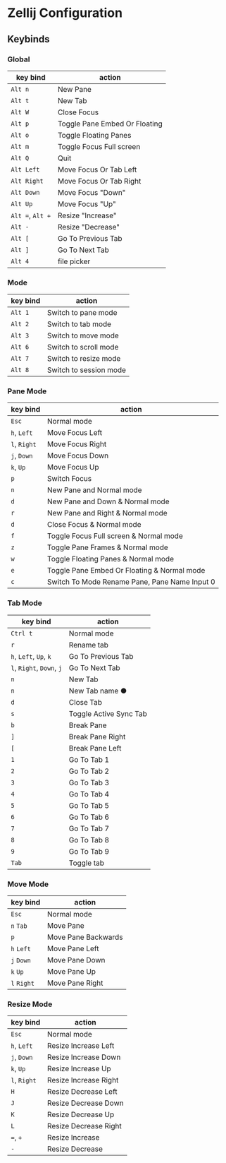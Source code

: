 # Zellij Configuration

## Keybinds

### Global

| key bind         | action                        |
| ---------------- | ----------------------------- |
| `Alt n`          | New Pane                      |
| `Alt t`          | New Tab                       |
| `Alt W`          | Close Focus                   |
| `Alt p`          | Toggle Pane Embed Or Floating |
| `Alt o`          | Toggle Floating Panes         |
| `Alt m`          | Toggle Focus Full screen      |
| `Alt Q`          | Quit                          |
| `Alt Left`       | Move Focus Or Tab Left        |
| `Alt Right`      | Move Focus Or Tab Right       |
| `Alt Down`       | Move Focus "Down"             |
| `Alt Up`         | Move Focus "Up"               |
| `Alt =`, `Alt +` | Resize "Increase"             |
| `Alt -`          | Resize "Decrease"             |
| `Alt [`          | Go To Previous Tab            |
| `Alt ]`          | Go To Next Tab                |
| `Alt 4`          | file picker                   |

### Mode

| key bind | action                 |
| -------- | ---------------------- |
| `Alt 1`  | Switch to pane mode    |
| `Alt 2`  | Switch to tab mode     |
| `Alt 3`  | Switch to move mode    |
| `Alt 6`  | Switch to scroll mode  |
| `Alt 7`  | Switch to resize mode  |
| `Alt 8`  | Switch to session mode |

### Pane Mode

| key bind     | action                                        |
| ------------ | --------------------------------------------- |
| `Esc`        | Normal mode                                   |
| `h`, `Left`  | Move Focus Left                               |
| `l`, `Right` | Move Focus Right                              |
| `j`, `Down`  | Move Focus Down                               |
| `k`, `Up`    | Move Focus Up                                 |
| `p`          | Switch Focus                                  |
| `n`          | New Pane and Normal mode                      |
| `d`          | New Pane and Down & Normal mode               |
| `r`          | New Pane and Right & Normal mode              |
| `d`          | Close Focus & Normal mode                     |
| `f`          | Toggle Focus Full screen & Normal mode        |
| `z`          | Toggle Pane Frames & Normal mode              |
| `w`          | Toggle Floating Panes & Normal mode           |
| `e`          | Toggle Pane Embed Or Floating & Normal mode   |
| `c`          | Switch To Mode Rename Pane, Pane Name Input 0 |

### Tab Mode

| key bind                  | action                 |
| ------------------------- | ---------------------- |
| `Ctrl t`                  | Normal mode            |
| `r`                       | Rename tab             |
| `h`, `Left`, `Up`, `k`    | Go To Previous Tab     |
| `l`, `Right`, `Down`, `j` | Go To Next Tab         |
| `n`                       | New Tab                |
| `n`                       | New Tab name ●         |
| `d`                       | Close Tab              |
| `s`                       | Toggle Active Sync Tab |
| `b`                       | Break Pane             |
| `]`                       | Break Pane Right       |
| `[`                       | Break Pane Left        |
| `1`                       | Go To Tab 1            |
| `2`                       | Go To Tab 2            |
| `3`                       | Go To Tab 3            |
| `4`                       | Go To Tab 4            |
| `5`                       | Go To Tab 5            |
| `6`                       | Go To Tab 6            |
| `7`                       | Go To Tab 7            |
| `8`                       | Go To Tab 8            |
| `9`                       | Go To Tab 9            |
| `Tab`                     | Toggle tab             |

### Move Mode

| key bind    | action              |
| ----------- | ------------------- |
| `Esc`       | Normal mode         |
| `n` `Tab`   | Move Pane           |
| `p`         | Move Pane Backwards |
| `h` `Left`  | Move Pane Left      |
| `j` `Down`  | Move Pane Down      |
| `k` `Up`    | Move Pane Up        |
| `l` `Right` | Move Pane Right     |

### Resize Mode

| key bind     | action                |
| ------------ | --------------------- |
| `Esc`        | Normal mode           |
| `h`, `Left`  | Resize Increase Left  |
| `j`, `Down`  | Resize Increase Down  |
| `k`, `Up`    | Resize Increase Up    |
| `l`, `Right` | Resize Increase Right |
| `H`          | Resize Decrease Left  |
| `J`          | Resize Decrease Down  |
| `K`          | Resize Decrease Up    |
| `L`          | Resize Decrease Right |
| `=`, `+`     | Resize Increase       |
| `-`          | Resize Decrease       |

